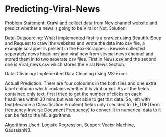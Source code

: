 # Predicting-Viral-News
Problem Statement: Crawl and collect data from New channel website and predict whether a news is going to be Viral or Not. Solution:

Data-Outsourcing: What I implemented first is a crawler using BeautifulSoup and Request to crawl the websites and wrote the data into csv file, a example scrapper is present in the Fox-Scrapper. Likewise collected seperately news headlines and viral new from several news channel and stored them in to two seperate csv files. First in News.csv and the second one is Viral_news.csv which stores the Viral News Section.

Data-Cleaning: Implemented Data Cleaning using MS-excel.

Actuall Prediction: There are four coloumns in the both files and one extra label coloumn which contains whether it is viral or not. As all the fields contained only text, first i tried to get the number of clicks on each headlines within 30 mins,but was not able to get that data. So, left with text(Became a Classification Problem) fields only i decided to TF_TDF(Term frequency-Inverse Document Frequency) to convert it in numerical data to it can be fed to the ML algorithms.

Algorithms Used: Logistic Regression, Support Vector Machine, GaussianNB.
